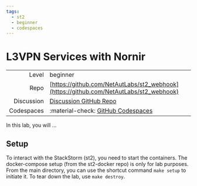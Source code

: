 ```yaml
---
tags:
  - st2
  - beginner
  - codespaces
---
```


# L3VPN Services with Nornir


|             |                                                                                             |
| ----------: | :-------------------------------------------------------------------------------------------|
| Level       | beginner                                                                                    |
| Repo        | [https://github.com/NetAutLabs/st2_webhook](https://github.com/NetAutLabs/st2_webhook)      |
| Discussion  | [Discussion GitHub Repo](https://github.com/NetAutLabs/st2_webhook/discussions)             |
| Codespaces  | :material-check: [GitHub Codespaces](https://codespaces.new/NetAutLabs/st2_webhook)         |


In this lab, you will ...


## Setup

To interact with the StackStorm (st2), you need to start the containers. The docker-compose setup (from the st2-docker repo) is only for lab purposes.
From the main directory, you can use the shortcut command `make setup` to initiate it. To tear down the lab, use `make destroy`. 


